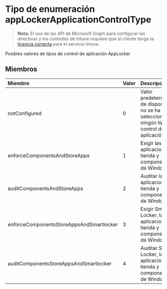 # <a name="applockerapplicationcontroltype-enum-type"></a>Tipo de enumeración appLockerApplicationControlType

> **Nota:** El uso de las API de Microsoft Graph para configurar las directivas y los controles de Intune requiere que el cliente tenga la [licencia correcta](https://go.microsoft.com/fwlink/?linkid=839381) para el servicio Intune.

Posibles valores de tipos de control de aplicación AppLocker
## <a name="members"></a>Miembros
|Miembro|Valor|Descripción|
|:---|:---|:---|
|notConfigured|0|Valor predeterminado de dispositivo, no se ha seleccionado ningún tipo de control de aplicación.|
|enforceComponentsAndStoreApps|1|Exigir las aplicaciones de tienda y componentes de Windows.|
|auditComponentsAndStoreApps|2|Auditar las aplicaciones de tienda y componentes de Windows.|
|enforceComponentsStoreAppsAndSmartlocker|3|Exigir Smart Locker, las aplicaciones de tienda y componentes de Windows.|
|auditComponentsStoreAppsAndSmartlocker|4|Auditar Smart Locker, las aplicaciones de tienda y componentes de Windows.|








